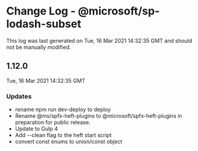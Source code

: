 # Change Log - @microsoft/sp-lodash-subset

This log was last generated on Tue, 16 Mar 2021 14:32:35 GMT and should not be manually modified.

## 1.12.0
Tue, 16 Mar 2021 14:32:35 GMT

### Updates

- rename npm run dev-deploy to deploy
- Rename @ms/spfx-heft-plugins to @microsoft/spfx-heft-plugins in preparation for public release.
- Update to Gulp 4
- Add --clean flag to the heft start script
- convert const enums to union/const object

